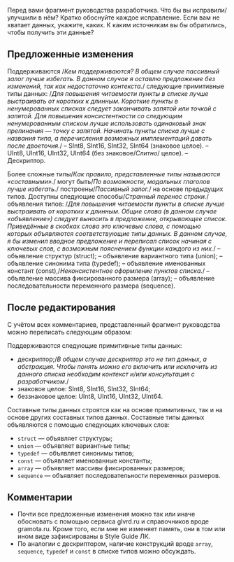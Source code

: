 Перед вами фрагмент руководства разработчика.
Что бы вы исправили/улучшили в нём? Кратко обоснуйте каждое исправление.
Если вам не хватает данных, укажите, каких. К каким источникам вы бы обратились, чтобы получить эти данные?

## Предложенные изменения

Поддерживаются /*Кем поддерживаются? В общем случае пассивный залог лучше избегать. В данном случае я оставлю предложение без изменений, так как недостаточно контекста.*/ следующие примитивные типы данных:
/*Для повышения читаемости пункты в списке лучше выстраивать от коротких к длинным. Короткие пункты в ненумерованных списках следует заканчивать запятой или точкой с запятой. Для повышения консистентности со следующим ненумерованным списком лучше использовать одинаковый знак препинания — точку с запятой. Начинать пункты списка лучше с названия типа, а перечисления возможных имплементаций давать после двоеточия.*/
– SInt8, SInt16, SInt32, SInt64 (знаковое целое).
– UInt8, UInt16, UInt32, UInt64 (без знаковое/*Слитно*/ целое).
– Дескриптор.

Более сложные типы/*Как правило, представленные типы называются «составными».*/ могут быть/*По возможности, модальных глаголов лучше избегать.*/ построены/*Пассивный залог.*/ на основе предыдущих типов. Доступны следующие способы/*Странный перенос строки.*/
объявления типов:
/*Для повышения читаемости пункты в списке лучше выстраивать от коротких к длинным. Общие слова (в данном случае «объявление») следует выносить в предложение, открывающее список. Приведённые в скобках слова это *ключевые слова*, с помощью которых объявляются соответствующие типы данных. В данном случае, я бы изменил вводное предложение и переписал список начиная с ключевых слов, с возможным пояснением функции каждого из них.*/
– объявление структур (struct);
– объявление вариантного типа (union);
– объявление синонима типа (typedef);
– объявление именованных констант (const),/*Неконсистентное оформление пунктов списка.*/
– объявление массива фиксированного размера (array);
– объявление последовательности переменного размера (sequence).

## После редактирования

С учётом всех комментариев, представленный фрагмент руководства можно переписать следующим образом:

Поддерживаются следующие примитивные типы данных:
* дескриптор;/*В общем случае дескриптор это не тип данных, а абстракция. Чтобы понять можно его включить или исключить из данного списка необходим контекст и/или консультация с разработчиком.*/
* знаковое целое: SInt8, SInt16, SInt32, SInt64;
* беззнаковое целое: UInt8, UInt16, UInt32, UInt64.

Составные типы данных строятся как на основе примитивных, так и на основе других составных типов данных. Составные типы данных объявляются с помощью следующих ключевых слов:
* `struct` — объявляет структуры;
* `union` — объявляет вариантные типы;
* `typedef` — объявляет синонимы типов;
* `const` — объявляет именованные константы;
* `array` — объявляет массивы фиксированных размеров;
* `sequence` — объявляет последовательности переменных размеров.

## Комментарии
* Почти все предложенные изменения можно так или иначе обосновать с помощью сервиса glvrd.ru и справочников вроде gramota.ru. Кроме того, если мне не изменяет память, они в том или ином виде зафиксированы в Style Guide ЛК.
* По аналогии с дескриптором, наличие конструкций вроде `array`, `sequence`, `typedef` и `const` в списке типов можно обсуждать.
